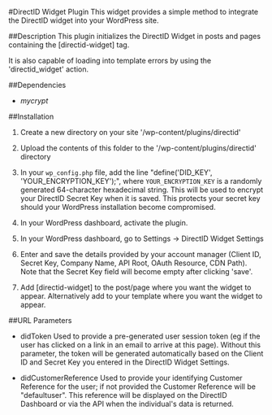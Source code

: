 #DirectID Widget Plugin
This widget provides a simple method to integrate the DirectID widget into your WordPress site.

##Description
This plugin initializes the DirectID Widget in posts and pages containing the [directid-widget] tag.

It is also capable of loading into template errors by using the 'directid_widget' action.

##Dependencies
* *mycrypt* 

##Installation
1. Create a new directory on your site '/wp-content/plugins/directid'

2. Upload the contents of this folder to the '/wp-content/plugins/directid' directory

3. In your `wp_config.php` file, add the line "define('DID_KEY', 'YOUR_ENCRYPTION_KEY');", where `YOUR_ENCRYPTION_KEY` is a randomly generated 64-character hexadecimal string. This will be used to encrypt your DirectID Secret Key when it is saved. This protects your secret key should your WordPress installation become compromised.

4. In your WordPress dashboard, activate the plugin.

5. In your WordPress dashboard, go to Settings -> DirectID Widget Settings

6. Enter and save the details provided by your account manager (Client ID, Secret Key, Company Name, API Root, OAuth Resource, CDN Path). Note that the Secret Key field will become empty after clicking 'save'.

7. Add [directid-widget] to the post/page where you want the widget to appear. Alternatively add <?php do_action('directid_widget'); ?> to your template where you want the widget to appear.

##URL Parameters
* didToken
Used to provide a pre-generated user session token (eg if the user has clicked on a link in an email to arrive at this page). Without this parameter, the token will be generated automatically based on the Client ID and Secret Key you entered in the DirectID Widget Settings. 

* didCustomerReference
Used to provide your identifying Customer Reference for the user; if not provided the Customer Reference will be "defaultuser". This reference will be displayed on the DirectID Dashboard or via the API when the individual's data is returned.
